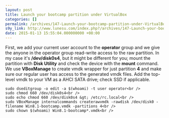 ```yaml
---
layout: post
title: Launch your bootcamp partition under VirtualBox
categories: []
permalink: /archives/147-Launch-your-bootcamp-partition-under-VirtualBox.html
s9y_link: http://www.lunesu.com/index.php?/archives/147-Launch-your-bootcamp-partition-under-VirtualBox.html
date: 2015-01-13 15:55:04.000000000 +08:00
---
```

First, we add your current user account to the <strong>operator</strong> group and we give the anyone in the operator group read-write access to the raw partition. In my case it's <strong>/dev/disk0s4</strong>, but it might be different for you; mount the partition with <strong>Disk Utility</strong> and check the device with the <strong>mount</strong> command. We use <strong>VBoxManage</strong> to create vmdk wrapper for just partition <strong>4</strong> and make sure our regular user has access to the generated vmdk files. Add the top-level vmdk to your VM as a AHCI SATA drive; check SSD if applicable.<br />
```
sudo dseditgroup -o edit -a $(whoami) -t user operator<br />
sudo chmod 660 /dev/disk0s4<br />
sudo echo chmod 660 /dev/disk0s4 &gt; /etc/rc.local<br />
sudo VBoxManage internalcommands createrawvmdk -rawdisk /dev/disk0 -filename Win8.1-bootcamp.vmdk -partitions 4<br />
sudo chown $(whoami) Win8.1-bootcamp*.vmdk<br />
```

